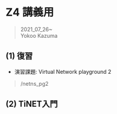 # Z4 講義用
>2021_07_26~  
>Yokoo Kazuma  

## (1) 復習
- 演習課題: Virtual Network playground 2 
>/netns_pg2  

## (2) TiNET入門
  



